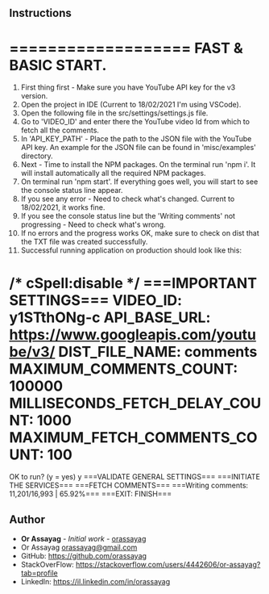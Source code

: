 ## Instructions

===================
FAST & BASIC START.
===================
1. First thing first - Make sure you have YouTube API key for the v3 version.
2. Open the project in IDE (Current to 18/02/2021 I'm using VSCode).
3. Open the following file in the src/settings/settings.js file.
4. Go to 'VIDEO_ID' and enter there the YouTube video Id from which to fetch all the comments.
5. In 'API_KEY_PATH' - Place the path to the JSON file with the YouTube API key. An example for the JSON file can be found
   in 'misc/examples' directory.
7. Next - Time to install the NPM packages. On the terminal run 'npm i'. It will install automatically all the required NPM packages.
8. On terminal run 'npm start'. If everything goes well, you will start to see the console status line appear.
9. If you see any error - Need to check what's changed. Current to 18/02/2021, it works fine.
10. If you see the console status line but the 'Writing comments' not progressing - Need to check what's wrong.
11. If no errors and the progress works OK, make sure to check on dist that the TXT file was created successfully.
12. Successful running application on production should look like this:

/* cSpell:disable */
===IMPORTANT SETTINGS===
VIDEO_ID: y1STthONg-c
API_BASE_URL: https://www.googleapis.com/youtube/v3/
DIST_FILE_NAME: comments
MAXIMUM_COMMENTS_COUNT: 100000
MILLISECONDS_FETCH_DELAY_COUNT: 1000
MAXIMUM_FETCH_COMMENTS_COUNT: 100
========================
OK to run? (y = yes)
y
===VALIDATE GENERAL SETTINGS===
===INITIATE THE SERVICES===
===FETCH COMMENTS===
===Writing comments: 11,201/16,993 | 65.92%===
===EXIT: FINISH===

## Author

* **Or Assayag** - *Initial work* - [orassayag](https://github.com/orassayag)
* Or Assayag <orassayag@gmail.com>
* GitHub: https://github.com/orassayag
* StackOverFlow: https://stackoverflow.com/users/4442606/or-assayag?tab=profile
* LinkedIn: https://il.linkedin.com/in/orassayag